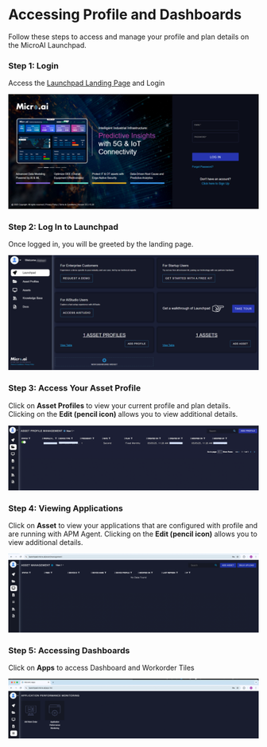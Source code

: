 # Accessing Profile and Dashboards

Follow these steps to access and manage your profile and plan details on the MicroAI Launchpad.

### Step 1: Login

Access the [Launchpad Landing Page](https://launchpad.micro.ai/auth/login) and Login

<img src="./images/Profile-Landing-Page.png" width="600" alt="Forgot Password Page">

### Step 2: Log In to Launchpad

Once logged in, you will be greeted by the landing page.

<img src="./images/Profile-Home-Page.png" width="600" alt="Launchpad Landing Page">

### Step 3: Access Your Asset Profile

Click on **Asset Profiles** to view your current profile and plan details. Clicking on the **Edit (pencil icon)** allows you to view additional details.

<img src="./images/Profile-Management.png" width="600" alt="Asset Profile Overview">

### Step 4: Viewing Applications

Click on **Asset** to view your applications that are configured with profile and are running with APM Agent. Clicking on the **Edit (pencil icon)** allows you to view additional details.

<img src="./images/Profile-Asset-Management.png" width="600" alt="Asset Profile Overview">

### Step 5: Accessing Dashboards

Click on **Apps** to access Dashboard and Workorder Tiles

<img src="./images/Apps.png" width="600" alt="Asset Profile Overview">

